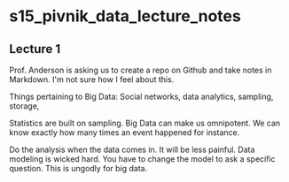 # s15_pivnik_data_lecture_notes

## Lecture 1

Prof. Anderson is asking us to create a repo on Github and take notes in Markdown. I'm not sure how I feel about this. 

Things pertaining to Big Data:
Social networks, data analytics, sampling, storage,

Statistics are built on sampling. Big Data can make us omnipotent. We can know exactly how many times an event happened
for instance. 

Do the analysis when the data comes in. It will be less painful. Data modeling is wicked hard. You have to change the model to ask a specific question. This is ungodly for big data. 

